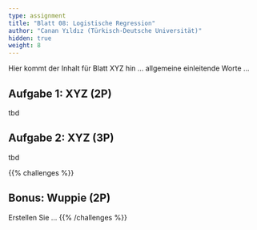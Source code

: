 ```yaml
---
type: assignment
title: "Blatt 08: Logistische Regression"
author: "Canan Yıldız (Türkisch-Deutsche Universität)"
hidden: true
weight: 8
---
```



Hier kommt der Inhalt für Blatt XYZ hin ... allgemeine einleitende Worte ...

## Aufgabe 1: XYZ (2P)

tbd

## Aufgabe 2: XYZ (3P)

tbd



{{% challenges %}}
## Bonus: Wuppie (2P)
Erstellen Sie ...
{{% /challenges %}}
